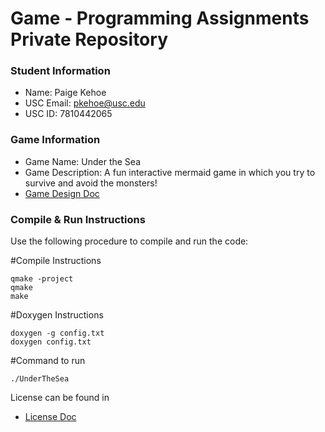 # Game - Programming Assignments Private Repository
### Student Information
  + Name: Paige Kehoe
  + USC Email: pkehoe@usc.edu
  + USC ID: 7810442065

### Game Information
  + Game Name: Under the Sea
  + Game Description: A fun interactive mermaid game in which you try to survive and avoid the monsters!
  + [Game Design Doc](GameDesignDoc.md)


### Compile & Run Instructions
Use the following procedure to compile and run the code:

#Compile Instructions
```
qmake -project
qmake
make
```

#Doxygen Instructions

```
doxygen -g config.txt
doxygen config.txt
```

#Command to run

```
./UnderTheSea
```

License can be found in 
  + [License Doc](LICENSE)
